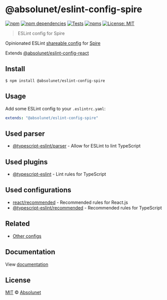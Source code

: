 # @absolunet/eslint-config-spire

[![npm][npm-badge]][npm-url]
[![npm dependencies][dependencies-badge]][dependencies-url]
[![Tests][tests-badge]][tests-url]
[![npms][npms-badge]][npms-url]
[![License: MIT][license-badge]][license-url]

> ESLint config for Spire

Opinionated ESLint [shareable config](https://eslint.org/docs/developer-guide/shareable-configs.html) for [Spire](https://www.episerver.com/products/b2b-commerce-cloud)

Extends [@absolunet/eslint-config-react](https://github.com/absolunet/eslint-config)

## Install

```
$ npm install @absolunet/eslint-config-spire
```

## Usage

Add some ESLint config to your `.eslintrc.yaml`:

```yaml
extends: "@absolunet/eslint-config-spire"
```

## Used parser

- [@typescript-eslint/parser](https://typescript-eslint.io/) - Allow for ESLint to lint TypeScript

## Used plugins

- [@typescript-eslint](https://typescript-eslint.io/) - Lint rules for TypeScript

## Used configurations

- [react/recommended](https://github.com/jsx-eslint/eslint-plugin-react#recommended) - Recommended rules for React.js
- [@typescript-eslint/recommended](https://typescript-eslint.io/linting/configs#recommended) - Recommended rules for TypeScript

## Related

- [Other configs](https://github.com/absolunet/eslint-config)

## Documentation

View [documentation](https://documentation.absolunet.com/eslint-config/spire)

## License

[MIT](LICENSE) © [Absolunet](https://absolunet.com)

[npm-badge]: https://img.shields.io/npm/v/@absolunet/eslint-config-spire?style=flat-square
[dependencies-badge]: https://img.shields.io/david/absolunet/eslint-config?path=packages/spire&style=flat-square
[tests-badge]: https://img.shields.io/github/workflow/status/absolunet/eslint-config/tests/production?label=tests&style=flat-square
[npms-badge]: https://badges.npms.io/%40absolunet%2Feslint-config-spire.svg?style=flat-square
[license-badge]: https://img.shields.io/badge/license-MIT-green?style=flat-square
[npm-url]: https://www.npmjs.com/package/@absolunet/eslint-config-spire
[dependencies-url]: https://david-dm.org/absolunet/eslint-config?path=packages/spire
[tests-url]: https://github.com/absolunet/eslint-config/actions?query=workflow%3Atests+branch%3Aproduction
[npms-url]: https://npms.io/search?q=%40absolunet%2Feslint-config-spire
[license-url]: https://opensource.org/licenses/MIT
